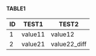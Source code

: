 #### TABLE1
| ID  | TEST1   | TEST2        |
|-----|---------|--------------|
| 1   | value11 | value12      |
| 2   | value21 | value22_diff |
